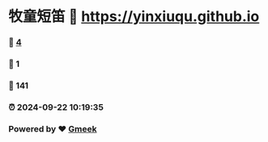 # 牧童短笛 :link: https://yinxiuqu.github.io 
### :page_facing_up: [4](https://yinxiuqu.github.io/tag.html) 
### :speech_balloon: 1 
### :hibiscus: 141 
### :alarm_clock: 2024-09-22 10:19:35 
### Powered by :heart: [Gmeek](https://github.com/Meekdai/Gmeek)
